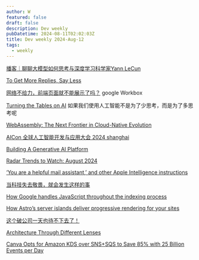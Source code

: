 ```yaml
---
author: W
featured: false
draft: false
description: Dev weekly
pubDatetime: 2024-08-11T02:02:03Z
title: Dev weekly 2024-Aug-12
tags:
  - weekly
---
```


[播客｜聊聊大模型如何思考与深度学习科学家Yann LeCun](https://mp.weixin.qq.com/s/pPPKCYmSPNTMM8rgt8lJHQ)

[To Get More Replies, Say Less](https://www.gkogan.co/increase-reply-rates/)

[网络不给力，前端页面就不能展示了吗？](https://mp.weixin.qq.com/s/0BuVi9k-woutM-FMqnK-HA) google Workbox

[Turning the Tables on AI](https://ia.net/topics/turning-the-tables-on-ai) 如果我们使用人工智能不是为了少思考，而是为了多思考呢

[WebAssembly: The Next Frontier in Cloud-Native Evolution](https://wasmcloud.com/blog/webassembly-the-next-frontier-in-cloud-native-evolution)

[AICon 全球人工智能开发与应用大会 2024 shanghai](https://aicon.infoq.cn/2024/shanghai/)

[Building A Generative AI Platform](https://huyenchip.com/2024/07/25/genai-platform.html)

[Radar Trends to Watch: August 2024](https://www.oreilly.com/radar/radar-trends-to-watch-august-2024/)

[‘You are a helpful mail assistant,’ and other Apple Intelligence instructions](https://www.theverge.com/2024/8/5/24213861/apple-intelligence-instructions-macos-15-1-sequoia-beta)

[当科技失去敬畏，就会发生这样的事](https://mp.weixin.qq.com/s/FXQmTYy92t71JSdhPxkodA)

[How Google handles JavaScript throughout the indexing process](https://vercel.com/blog/how-google-handles-javascript-throughout-the-indexing-process)

[How Astro’s server islands deliver progressive rendering for your sites](https://developers.netlify.com/guides/how-astros-server-islands-deliver-progressive-rendering-for-your-sites/)

[这个破公司一天也待不下去了！](https://www.bilibili.com/video/BV1jT421r7XE/?spm_id_from=333.999.0.0&vd_source=da1418029b9e64c9c06a4e0f34e780c7)

[Architecture Through Different Lenses](https://www.infoq.com/minibooks/architecture-different-lenses/)

[Canva Opts for Amazon KDS over SNS+SQS to Save 85% with 25 Billion Events per Day](https://www.infoq.com/news/2024/08/canva-amazon-kinesis-data-stream/)

[]()

[]()

[]()

[]()

[]()

[]()

[]()

[]()

[]()

[]()

[]()

[]()

[]()

[]()

[]()

[]()

[]()

[]()

[]()

[]()

[]()

[]()

[]()

[]()

[]()

[]()

[]()

[]()

[]()

[]()

[]()

[]()

[]()

[]()

[]()

[]()

[]()

[]()

[]()

[]()

[]()

[]()

[]()

[]()

[]()

[]()

[]()

[]()

[]()

[]()

[]()

[]()

[]()

[]()

[]()

[]()

[]()

[]()

[]()

[]()

[]()

[]()

[]()

[]()

[]()

[]()

[]()

[]()

[]()

[]()

[]()

[]()

[]()

[]()

[]()

[]()

[]()

[]()

[]()

[]()

[]()

[]()

[]()

[]()

[]()

[]()

[]()

[]()

[]()
